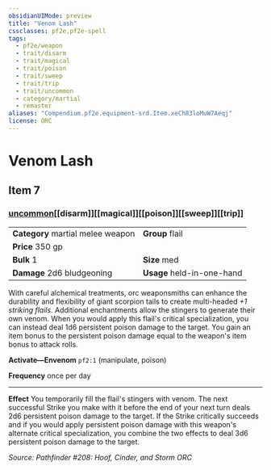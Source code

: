 ```yaml
---
obsidianUIMode: preview
title: "Venom Lash"
cssclasses: pf2e,pf2e-spell
tags:
  - pf2e/weapon
  - trait/disarm
  - trait/magical
  - trait/poison
  - trait/sweep
  - trait/trip
  - trait/uncommon
  - category/martial
  - remaster
aliases: "Compendium.pf2e.equipment-srd.Item.xeCh83loMuW7Aeqj"
license: ORC
---
```

# Venom Lash
## Item 7
### [uncommon](uncommon "Uncommon Rarity Trait")[[disarm]][[magical]][[poison]][[sweep]][[trip]]

|  |  |
| -- | -- |
| **Category** martial melee weapon | **Group** flail |
| **Price** 350 gp |  |
| **Bulk** 1 | **Size** med |
| **Damage** 2d6 bludgeoning  | **Usage** held-in-one-hand |



With careful alchemical treatments, orc weaponsmiths can enhance the durability and flexibility of giant scorpion tails to create multi-headed _+1 striking flails_. Additional enchantments allow the stingers to generate their own venom. When you would apply this flail's critical specialization, you can instead deal 1d6 persistent poison damage to the target. You gain an item bonus to the persistent poison damage equal to the weapon's item bonus to attack rolls.

**Activate—Envenom** `pf2:1` (manipulate, poison)

**Frequency** once per day

* * *

**Effect** You temporarily fill the flail's stingers with venom. The next successful Strike you make with it before the end of your next turn deals 2d6 persistent poison damage to the target. If the Strike critically succeeds and if you would apply persistent poison damage with this weapon's alternate critical specialization, you combine the two effects to deal 3d6 persistent poison damage to the target.

*Source: Pathfinder #208: Hoof, Cinder, and Storm*
*ORC*